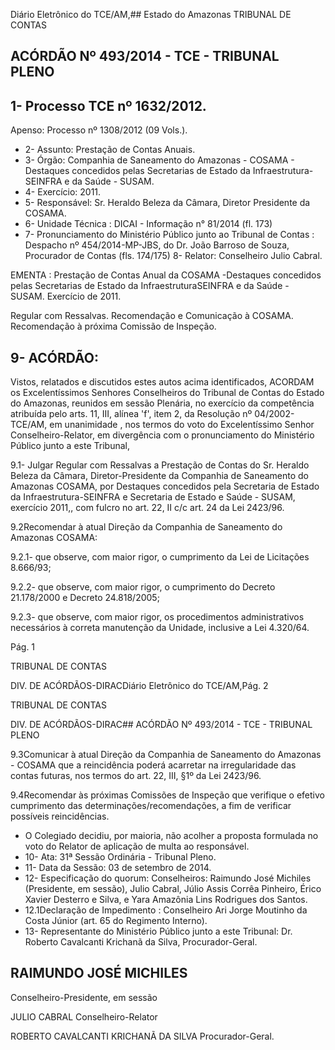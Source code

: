Diário Eletrônico do TCE/AM,## Estado do Amazonas TRIBUNAL DE CONTAS

## ACÓRDÃO Nº 493/2014 - TCE - TRIBUNAL PLENO

## 1- Processo TCE nº 1632/2012.

Apenso: Processo nº 1308/2012 (09 Vols.).

- 2- Assunto: Prestação de Contas Anuais.
- 3- Órgão: Companhia de Saneamento do Amazonas - COSAMA - Destaques concedidos pelas Secretarias de Estado da Infraestrutura-SEINFRA e da Saúde - SUSAM.
- 4- Exercício: 2011.
- 5- Responsável: Sr. Heraldo Beleza da Câmara, Diretor Presidente da COSAMA.
- 6- Unidade Técnica : DICAI - Informação n° 81/2014 (fl. 173)
- 7-  Pronunciamento  do  Ministério  Público  junto  ao Tribunal  de Contas :  Despacho  nº 454/2014-MP-JBS, do Dr. João Barroso de Souza, Procurador de Contas (fls. 174/175) 8- Relator: Conselheiro Julio Cabral.

EMENTA : Prestação de Contas Anual da COSAMA -Destaques concedidos pelas Secretarias de Estado da InfraestruturaSEINFRA e da Saúde - SUSAM. Exercício de 2011.

Regular  com  Ressalvas. Recomendação  e Comunicação  à  COSAMA.  Recomendação  à próxima Comissão de Inspeção.

## 9- ACÓRDÃO:

Vistos,  relatados  e  discutidos  estes  autos  acima  identificados, ACORDAM os Excelentíssimos  Senhores Conselheiros  do  Tribunal  de  Contas  do  Estado  do  Amazonas, reunidos em sessão Plenária, no exercício da competência atribuída pelo arts. 11, III, alínea 'f',  item  2,  da  Resolução  nº  04/2002-TCE/AM, em  unanimidade ,  nos  termos  do  voto  do Excelentíssimo  Senhor  Conselheiro-Relator, em  divergência com  o  pronunciamento  do Ministério Público junto a este Tribunal,

9.1-  Julgar  Regular  com  Ressalvas a  Prestação  de  Contas  do  Sr.  Heraldo Beleza  da  Câmara,  Diretor-Presidente  da  Companhia  de  Saneamento  do  Amazonas  COSAMA, por Destaques concedidos pela Secretaria de Estado da Infraestrutura-SEINFRA e Secretaria de Estado e Saúde - SUSAM, exercício 2011,, com fulcro no art. 22, II c/c art. 24 da Lei 2423/96.

9.2Recomendar à atual Direção da Companhia de Saneamento do Amazonas COSAMA:

9.2.1-  que  observe,  com  maior  rigor, o  cumprimento  da  Lei  de Licitações 8.666/93;

9.2.2-  que  observe,  com  maior  rigor,  o  cumprimento  do  Decreto 21.178/2000 e Decreto 24.818/2005;

9.2.3- que observe, com maior rigor, os procedimentos administrativos necessários à correta manutenção da Unidade, inclusive a Lei 4.320/64.

Pág. 1

TRIBUNAL DE CONTAS

DIV. DE ACÓRDÃOS-DIRACDiário Eletrônico do TCE/AM,Pág. 2

TRIBUNAL DE CONTAS

DIV. DE ACÓRDÃOS-DIRAC## ACÓRDÃO Nº 493/2014 - TCE - TRIBUNAL PLENO

9.3Comunicar à atual Direção da Companhia de Saneamento do Amazonas - COSAMA que a reincidência poderá acarretar na irregularidade das contas futuras, nos termos do art. 22, III, §1º da Lei 2423/96.

9.4Recomendar às próximas Comissões de Inspeção que verifique o efetivo cumprimento das determinações/recomendações, a fim de verificar possíveis reincidências.

- O Colegiado decidiu, por maioria, não acolher a proposta formulada no voto do Relator de aplicação de multa ao responsável.
- 10- Ata: 31ª Sessão Ordinária - Tribunal Pleno.
- 11- Data da Sessão: 03 de setembro de 2014.
- 12-  Especificação  do  quorum: Conselheiros:  Raimundo  José  Michiles  (Presidente,  em sessão),  Julio  Cabral,  Júlio  Assis  Corrêa  Pinheiro,  Érico  Xavier  Desterro  e  Silva,  e  Yara Amazônia Lins Rodrigues dos Santos.
- 12.1Declaração de Impedimento : Conselheiro Ari Jorge Moutinho da Costa Júnior (art. 65 do Regimento Interno).
- 13- Representante do Ministério Público junto a este Tribunal: Dr. Roberto Cavalcanti Krichanã da Silva, Procurador-Geral.

## RAIMUNDO JOSÉ MICHILES

Conselheiro-Presidente, em sessão

JULIO CABRAL Conselheiro-Relator

ROBERTO CAVALCANTI KRICHANÃ DA SILVA Procurador-Geral.